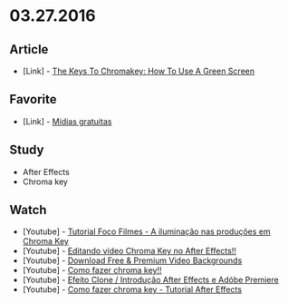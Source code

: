 # 03.27.2016

## Article 

- \[Link\] - [The Keys To Chromakey: How To Use A Green Screen](http://www.videomaker.com/article/f5/13055-the-keys-to-chromakey-how-to-use-a-green-screen)


## Favorite

- \[Link\] - [Mídias gratuitas](http://www.pond5.com/pt/gushorn)


## Study

 - After Effects
 - Chroma key


## Watch

- \[Youtube\] - [Tutorial Foco Filmes - A iluminação nas produções em Chroma Key](https://www.youtube.com/watch?v=Agijdv3BURs)
- \[Youtube\] - [Editando vídeo Chroma Key no After Effects!!](https://www.youtube.com/watch?v=j_CZDVvYEPs)
- \[Youtube\] - [Download Free & Premium Video Backgrounds](https://www.youtube.com/watch?v=iApVVKsF94E)
- \[Youtube\] - [Como fazer chroma key!!](https://www.youtube.com/watch?v=xNYI7uc4Zn4)
- \[Youtube\] - [Efeito Clone / Introdução After Effects e Adóbe Premiere](https://www.youtube.com/watch?v=_BNB9B4xGjM)
- \[Youtube\] - [Como fazer chroma key - Tutorial After Effects](https://www.youtube.com/watch?v=VDxoVhD3_b0)
